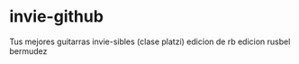 # invie-github
Tus mejores guitarras invie-sibles (clase platzi)
edicion de rb
edicion rusbel bermudez
